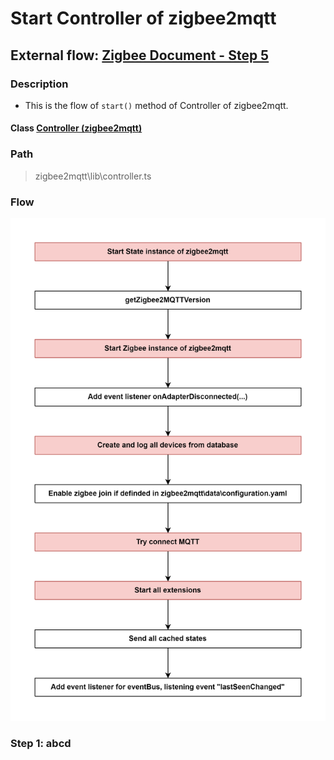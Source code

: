 #  Start Controller of zigbee2mqtt

## External flow: [Zigbee Document - Step 5](../README.md#step-5-start-controller-of-zigbee2mqtt)

### Description
- This is the flow of `start()` method of Controller of zigbee2mqtt.
  
#### Class [Controller (zigbee2mqtt)](../objects/controller_zigbee2mqtt.md)

### Path
> zigbee2mqtt\lib\controller.ts

### Flow

<img src="../images/5_declare_instance_zigbee_of_zigbee2mqtt.png" width="550"/>

### Step 1: abcd
